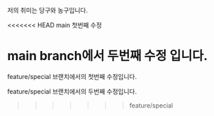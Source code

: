 저의 취미는 당구와 농구입니다.

<<<<<<< HEAD
main 첫번째 수정

main branch에서 두번째 수정 입니다.
=======

feature/special 브랜치에서의 첫번째 수정입니다.

feature/special 브랜치에서의 두번째 수정입니다.
>>>>>>> feature/special
